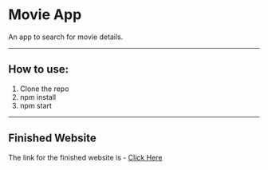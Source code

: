 # Movie App
An app to search for movie details.

---

## How to use:
1. Clone the repo
1. npm install
1. npm start

---

## Finished Website
The link for the finished website is - [Click Here](react-movie-app-project3.netlify.app)
